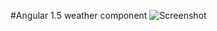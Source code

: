 #Angular 1.5 weather component
![Screenshot](https://github.com/paulhoughton/weather/blob/gh-pages/screenshot.png)